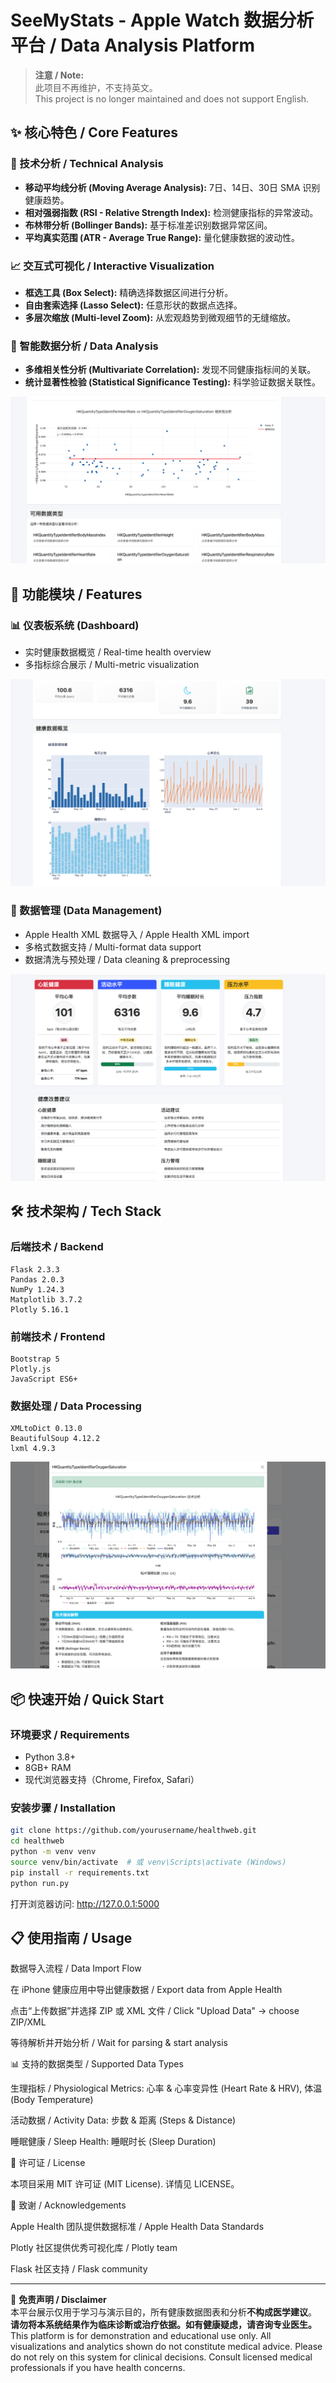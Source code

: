 # SeeMyStats - Apple Watch 数据分析平台 / Data Analysis Platform

> **注意 / Note:**  
> 此项目不再维护，不支持英文。  
> This project is no longer maintained and does not support English.

## ✨ 核心特色 / Core Features

### 🔬 技术分析 / Technical Analysis
- **移动平均线分析 (Moving Average Analysis):** 7日、14日、30日 SMA 识别健康趋势。
- **相对强弱指数 (RSI - Relative Strength Index):** 检测健康指标的异常波动。
- **布林带分析 (Bollinger Bands):** 基于标准差识别数据异常区间。
- **平均真实范围 (ATR - Average True Range):** 量化健康数据的波动性。

### 📈 交互式可视化 / Interactive Visualization
- **框选工具 (Box Select):** 精确选择数据区间进行分析。
- **自由套索选择 (Lasso Select):** 任意形状的数据点选择。
- **多层次缩放 (Multi-level Zoom):** 从宏观趋势到微观细节的无缝缩放。

### 🧠 智能数据分析 / Data Analysis
- **多维相关性分析 (Multivariate Correlation):** 发现不同健康指标间的关联。
- **统计显著性检验 (Statistical Significance Testing):** 科学验证数据关联性。

![](image/stat.png)
## 🚀 功能模块 / Features

### 📊 仪表板系统 (Dashboard)
- 实时健康数据概览 / Real-time health overview
- 多指标综合展示 / Multi-metric visualization

![仪表板](image/dashbord.png)

### 📱 数据管理 (Data Management)
- Apple Health XML 数据导入 / Apple Health XML import
- 多格式数据支持 / Multi-format data support
- 数据清洗与预处理 / Data cleaning & preprocessing

![](image/report.png)

## 🛠️ 技术架构 / Tech Stack

### 后端技术 / Backend
```
Flask 2.3.3
Pandas 2.0.3
NumPy 1.24.3
Matplotlib 3.7.2
Plotly 5.16.1
```

### 前端技术 / Frontend
```
Bootstrap 5
Plotly.js
JavaScript ES6+
```

### 数据处理 / Data Processing
```
XMLtoDict 0.13.0
BeautifulSoup 4.12.2
lxml 4.9.3
```

![](image/data.png)

## 📦 快速开始 / Quick Start

### 环境要求 / Requirements
- Python 3.8+
- 8GB+ RAM
- 现代浏览器支持（Chrome, Firefox, Safari）

### 安装步骤 / Installation
```bash
git clone https://github.com/yourusername/healthweb.git
cd healthweb
python -m venv venv
source venv/bin/activate  # 或 venv\Scripts\activate (Windows)
pip install -r requirements.txt
python run.py
```
打开浏览器访问: http://127.0.0.1:5000

## 📋 使用指南 / Usage

数据导入流程 / Data Import Flow

在 iPhone 健康应用中导出健康数据 / Export data from Apple Health

点击“上传数据”并选择 ZIP 或 XML 文件 / Click "Upload Data" → choose ZIP/XML

等待解析并开始分析 / Wait for parsing & start analysis



📊 支持的数据类型 / Supported Data Types

生理指标 / Physiological Metrics: 心率 & 心率变异性 (Heart Rate & HRV), 体温 (Body Temperature)

活动数据 / Activity Data: 步数 & 距离 (Steps & Distance)

睡眠健康 / Sleep Health: 睡眠时长 (Sleep Duration)

📄 许可证 / License

本项目采用 MIT 许可证 (MIT License). 详情见 LICENSE。

🙏 致谢 / Acknowledgements

Apple Health 团队提供数据标准 / Apple Health Data Standards

Plotly 社区提供优秀可视化库 / Plotly team

Flask 社区支持 / Flask community

---

📌 **免责声明 / Disclaimer**  
本平台展示仅用于学习与演示目的，所有健康数据图表和分析**不构成医学建议**。  
**请勿将本系统结果作为临床诊断或治疗依据。如有健康疑虑，请咨询专业医生。**
This platform is for demonstration and educational use only. All visualizations and analytics shown do not constitute medical advice.
Please do not rely on this system for clinical decisions. Consult licensed medical professionals if you have health concerns.
